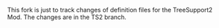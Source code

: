This fork is just to track changes of definition files for the TreeSupport2 Mod. The changes are in the TS2 branch.
